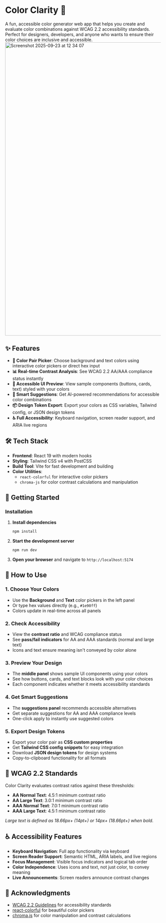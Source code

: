 # Color Clarity 🎨

A fun, accessible color generator web app that helps you create and evaluate color combinations against WCAG 2.2 accessibility standards. Perfect for designers, developers, and anyone who wants to ensure their color choices are inclusive and accessible.
<img width="1344" height="946" alt="Screenshot 2025-09-23 at 12 34 07" src="https://github.com/user-attachments/assets/2b540ec9-4541-47ff-b84c-a2936b04689d" />


## ✨ Features

- **🎯 Color Pair Picker**: Choose background and text colors using interactive color pickers or direct hex input
- **📊 Real-time Contrast Analysis**: See WCAG 2.2 AA/AAA compliance status instantly
- **👀 Accessible UI Preview**: View sample components (buttons, cards, text) styled with your colors
- **🧠 Smart Suggestions**: Get AI-powered recommendations for accessible color combinations
- **📦 Design Token Export**: Export your colors as CSS variables, Tailwind config, or JSON design tokens
- **♿ Full Accessibility**: Keyboard navigation, screen reader support, and ARIA live regions

## 🛠 Tech Stack

- **Frontend**: React 19 with modern hooks
- **Styling**: Tailwind CSS v4 with PostCSS
- **Build Tool**: Vite for fast development and building
- **Color Utilities**: 
  - `react-colorful` for interactive color pickers
  - `chroma-js` for color contrast calculations and manipulation

## 🚀 Getting Started

### Installation

1. **Install dependencies**
   ```bash
   npm install
   ```

2. **Start the development server**
   ```bash
   npm run dev
   ```

3. **Open your browser** and navigate to `http://localhost:5174`

## 🎨 How to Use

### 1. Choose Your Colors
- Use the **Background** and **Text** color pickers in the left panel
- Or type hex values directly (e.g., `#1e90ff`)
- Colors update in real-time across all panels

### 2. Check Accessibility
- View the **contrast ratio** and WCAG compliance status
- See **pass/fail indicators** for AA and AAA standards (normal and large text)
- Icons and text ensure meaning isn't conveyed by color alone

### 3. Preview Your Design
- The **middle panel** shows sample UI components using your colors
- See how buttons, cards, and text blocks look with your color choices
- Each component indicates whether it meets accessibility standards

### 4. Get Smart Suggestions
- The **suggestions panel** recommends accessible alternatives
- Get separate suggestions for AA and AAA compliance levels
- One-click apply to instantly use suggested colors

### 5. Export Design Tokens
- Export your color pair as **CSS custom properties**
- Get **Tailwind CSS config snippets** for easy integration
- Download **JSON design tokens** for design systems
- Copy-to-clipboard functionality for all formats

## 🎯 WCAG 2.2 Standards

Color Clarity evaluates contrast ratios against these thresholds:

- **AA Normal Text**: 4.5:1 minimum contrast ratio
- **AA Large Text**: 3.0:1 minimum contrast ratio  
- **AAA Normal Text**: 7.0:1 minimum contrast ratio
- **AAA Large Text**: 4.5:1 minimum contrast ratio

*Large text is defined as 18.66px+ (14pt+) or 14px+ (18.66pt+) when bold.*

## ♿ Accessibility Features

- **Keyboard Navigation**: Full app functionality via keyboard
- **Screen Reader Support**: Semantic HTML, ARIA labels, and live regions
- **Focus Management**: Visible focus indicators and logical tab order
- **Color Independence**: Uses icons and text, not just color, to convey meaning
- **Live Announcements**: Screen readers announce contrast changes

## 🙏 Acknowledgments

- [WCAG 2.2 Guidelines](https://www.w3.org/TR/WCAG22/) for accessibility standards
- [react-colorful](https://github.com/omgovich/react-colorful) for beautiful color pickers
- [chroma.js](https://gka.github.io/chroma.js/) for color manipulation and contrast calculations


